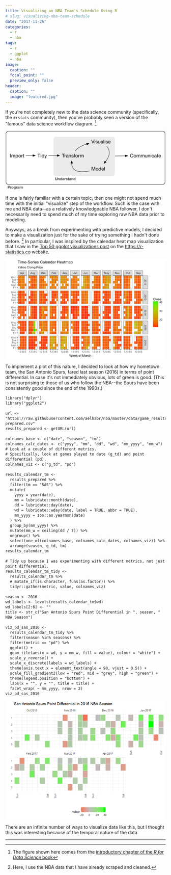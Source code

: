 ```yaml
---
title: Visualizing an NBA Team's Schedule Using R
# slug: visualizing-nba-team-schedule
date: "2017-11-26"
categories:
  - r
  - nba
tags:
  - r
  - ggplot
  - nba
image:
  caption: ""
  focal_point: ""
  preview_only: false
header:
  caption: ""
  image: "featured.jpg"
---
```


If you're not completely new to the data science community
(specifically, the `#rstats` community), then you've probably seen a
version of the "famous" data science workflow diagram. [^1] 

![](data-science.png)

If one is fairly familiar with a certain topic, then one might not spend
much time with the initial "visualize" step of the workflow. Such is the
case with me and NBA data--as a relatively knowledgeable NBA follower, I
don't necessarily need to spend much of my time exploring raw NBA data
prior to modeling.

Anyways, as a break from experimenting with predictive models, I decided
to make a visualization just for the sake of trying something I hadn't
done before. [^2] In particular, I was inspired by the calendar heat map
visualization that I saw in the [Top 50 ggplot visualizations
post](https://r-statistics.co/Top50-Ggplot2-Visualizations-MasterList-R-Code.html)
on the <https://r-statistics.co> website.

![](ggplot_masterlist_42.png)

To implement a plot of this nature, I decided to look at how my hometown
team, the San Antonio Spurs, fared last season (2016) in terms of point
differential. In case it's not immediately obvious, lots of green is
good. (This is not surprising to those of us who follow the NBA--the
Spurs have been consistently good since the end of the 1990s.)

``` {.r}
library("dplyr")
library("ggplot2")

url <- "https://raw.githubusercontent.com/aelhabr/nba/master/data/game_results-prepared.csv"
results_prepared <- getURL(url)

colnames_base <- c("date", "season", "tm")
colnames_calc_dates <- c("yyyy", "mm", "dd", "wd", "mm_yyyy", "mm_w")
# Look at a couple of different metrics.
# Specifically, look at games played to date (g_td) and point differential (pd).
colnames_viz <- c("g_td", "pd")

results_calendar_tm <-
  results_prepared %>%
  filter(tm == "SAS") %>%
  mutate(
    yyyy = year(date),
    mm = lubridate::month(date),
    dd = lubridate::day(date),
    wd = lubridate::wday(date, label = TRUE, abbr = TRUE),
    mm_yyyy = zoo::as.yearmon(date)
  ) %>%
  group_by(mm_yyyy) %>%
  mutate(mm_w = ceiling(dd / 7)) %>%
  ungroup() %>%
  select(one_of(colnames_base, colnames_calc_dates, colnames_viz)) %>%
  arrange(season, g_td, tm)
results_calendar_tm

# Tidy up because I was experimenting with different metrics, not just point differential.
results_calendar_tm_tidy <-
  results_calendar_tm %>%
  # mutate_if(is.character, funs(as.factor)) %>%
  tidyr::gather(metric, value, colnames_viz)

season <- 2016
wd_labels <- levels(results_calendar_tm$wd)
wd_labels[2:6] <- ""
title <- str_c("San Antonio Spurs Point Differential in ", season, " NBA Season")

viz_pd_sas_2016 <-
  results_calendar_tm_tidy %>%
  filter(season %in% seasons) %>%
  filter(metric == "pd") %>%
  ggplot() +
  geom_tile(aes(x = wd, y = mm_w, fill = value), colour = "white") +
  scale_y_reverse() +
  scale_x_discrete(labels = wd_labels) +
  theme(axis.text.x = element_text(angle = 90, vjust = 0.5)) +
  scale_fill_gradient2(low = "red", mid = "grey", high = "green") +
  theme(legend.position = "bottom") +
  labs(x = "", y = "", title = title) +
  facet_wrap( ~ mm_yyyy, nrow = 2)
viz_pd_sas_2016
```

![](viz_pd_sas_2016.png)

There are an infinite number of ways to visualize data like this, but I
thought this was interesting because of the temporal nature of the data.

------------------------------------------------------------------------

[^1]: The figure shown here comes from the [introductory chapter of the *R for Data Science* book](http://r4ds.had.co.nz/introduction.html)

[^2]: Here, I use the NBA data that I have already scraped and cleaned.
